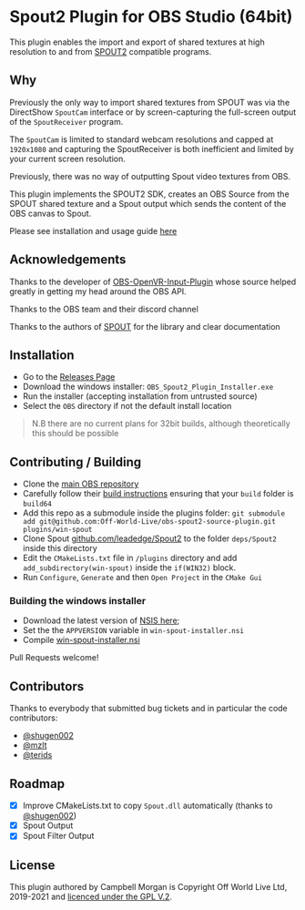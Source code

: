 Spout2 Plugin for OBS Studio (64bit)
=========

This plugin enables the import and export of shared textures at high resolution to and from [SPOUT2](https://github.com/leadedge/Spout2) compatible
programs.

## Why

Previously the only way to import shared textures from SPOUT was via the DirectShow `SpoutCam` interface or by screen-capturing
the full-screen output of the `SpoutReceiver` program.

The `SpoutCam` is limited to standard webcam resolutions and capped at `1920x1080` and capturing the SpoutReceiver is both
inefficient and limited by your current screen resolution.

Previously, there was no way of outputting Spout video textures from OBS. 

This plugin implements the SPOUT2 SDK, creates an OBS Source from the SPOUT shared texture and a Spout output which sends the content of the OBS canvas to Spout.

Please see installation and usage guide [here](http://docs.offworld.live/#/obs-spout-plugin/README?id=spout-plugin-for-obs-studio)

## Acknowledgements

Thanks to the developer of [OBS-OpenVR-Input-Plugin](https://github.com/baffler/OBS-OpenVR-Input-Plugin) whose source
helped greatly in getting my head around the OBS API.

Thanks to the OBS team and their discord channel

Thanks to the authors of [SPOUT](https://github.com/leadedge/Spout2) for the library and clear documentation

## Installation

- Go to the [Releases Page](https://github.com/Off-World-Live/obs-spout2-source-plugin/releases)
- Download the windows installer: `OBS_Spout2_Plugin_Installer.exe`
- Run the installer (accepting installation from untrusted source)
- Select the `OBS` directory if not the default install location

> N.B there are no current plans for 32bit builds, although theoretically this should be possible

## Contributing / Building

- Clone the [main OBS repository](https://github.com/obsproject/obs-studio)
- Carefully follow their [build instructions](https://obsproject.com/wiki/install-instructions#windows-build-directions) ensuring that your `build` folder is `build64`
- Add this repo as a submodule inside the plugins folder: `git submodule add git@github.com:Off-World-Live/obs-spout2-source-plugin.git plugins/win-spout`
- Clone Spout [github.com/leadedge/Spout2](https://github.com/leadedge/Spout2) to the folder `deps/Spout2` inside
  this directory
- Edit the `CMakeLists.txt` file in `/plugins` directory and add `add_subdirectory(win-spout)` inside the `if(WIN32)` block.
- Run `Configure`, `Generate` and then `Open Project` in the `CMake Gui`

### Building the windows installer

- Download the latest version of [NSIS here](https://nsis.sourceforge.io/Download);
- Set the the `APPVERSION` variable in `win-spout-installer.nsi`
- Compile [win-spout-installer.nsi](./win-spout-installer.nsi)

Pull Requests welcome!

## Contributors

Thanks to everybody that submitted bug tickets and in particular the code contributors:

- [@shugen002](https://github.com/shugen002)
- [@mzlt](https://github.com/mzlt)
- [@terids](https://github.com/terids)

## Roadmap

- [x] Improve CMakeLists.txt to copy `Spout.dll` automatically (thanks to [@shugen002](https://github.com/shugen002))
- [x] Spout Output
- [x] Spout Filter Output

## License

This plugin authored by Campbell Morgan is Copyright Off World Live Ltd, 2019-2021 and [licenced under the GPL V.2](./LICENCE).
